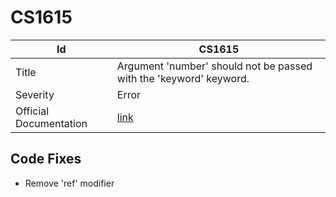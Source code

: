 # CS1615

| Id                     | CS1615                                                              |
| ---------------------- | ------------------------------------------------------------------- |
| Title                  | Argument 'number' should not be passed with the 'keyword' keyword\. |
| Severity               | Error                                                               |
| Official Documentation | [link](http://docs.microsoft.com/en-us/dotnet/csharp/misc/cs1615)   |

## Code Fixes

* Remove 'ref' modifier

